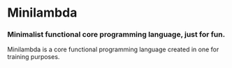# Minilambda
### Minimalist functional core programming language, just for fun.

Minilambda is a core functional programming language created in one for training purposes.

